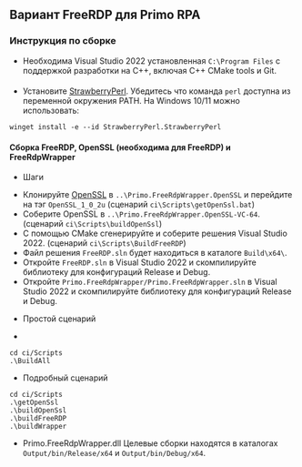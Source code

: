 ## Вариант FreeRDP для Primo RPA

### Инструкция по сборке
* Необходима Visual Studio 2022 установленная `C:\Program Files` с поддержкой разработки на C++, включая C++ CMake tools и Git.  

#### 
* Установите [StrawberryPerl](http://strawberryperl.com).  Убедитесь что команда `perl` доступна из переменной окружения PATH.
  На Windows 10/11 можно использовать:
```
winget install -e --id StrawberryPerl.StrawberryPerl
```

#### Сборка FreeRDP, OpenSSL (необходима для FreeRDP) и FreeRdpWrapper

* Шаги
- Клонируйте [OpenSSL](https://github.com/openssl/openssl) в `..\Primo.FreeRdpWrapper.OpenSSL` и перейдите на тэг `OpenSSL_1_0_2u` 
(сценарий `ci\Scripts\getOpenSsl.bat`)
- Соберите OpenSSL в `..\Primo.FreeRdpWrapper.OpenSSL-VC-64`.  (сценарий `ci\Scripts\buildOpenSsl`)
- С помощью CMake сгенерируйте и соберите решения Visual Studio 2022.  (сценарий `ci\Scripts\BuildFreeRDP`)
- Файл решения `FreeRDP.sln` будет находиться в каталоге `Build\x64\`.
- Откройте `FreeRDP.sln` в Visual Studio 2022 и скомпилируйте библиотеку для конфигураций Release и Debug.
- Откройте `Primo.FreeRdpWrapper/Primo.FreeRdpWrapper.sln` в Visual Studio 2022 и скомпилируйте библиотеку для конфигураций Release и Debug.

* Простой сценарий
- 
```
cd ci/Scripts
.\BuildAll
```

* Подробный сценарий
```
cd ci/Scripts
.\getOpenSsl
.\buildOpenSsl
.\buildFreeRDP
.\buildWrapper
```

* Primo.FreeRdpWrapper.dll
Целевые сборки находятся в каталогах `Output/bin/Release/x64` и `Output/bin/Debug/x64`.
